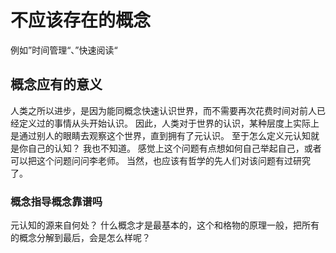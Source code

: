 # 不应该存在的概念
例如”时间管理“、”快速阅读“
## 概念应有的意义
人类之所以进步，是因为能同概念快速认识世界，而不需要再次花费时间对前人已经定义过的事情从头开始认识。
因此，人类对于世界的认识，某种层度上实际上是通过别人的眼睛去观察这个世界，直到拥有了元认识。
至于怎么定义元认知就是你自己的认知？
我也不知道。
感觉上这个问题有点想如何自己举起自己，或者可以把这个问题问问李老师。
当然，也应该有哲学的先人们对该问题有过研究了。
### 概念指导概念靠谱吗
元认知的源来自何处？
什么概念才是最基本的，这个和格物的原理一般，把所有的概念分解到最后，会是怎么样呢？

